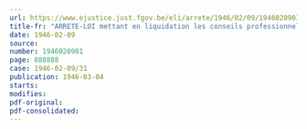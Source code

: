 ```yaml
---
url: https://www.ejustice.just.fgov.be/eli/arrete/1946/02/09/1946020901/justel
title-fr: "ARRETE-LOI mettant en liquidation les conseils professionnels, créés en exécution de l'arrêté-loi du 16 novembre 1944, portant organisation provisoire de l'économie nationale"
date: 1946-02-09
source:
number: 1946020901
page: 888888
case: 1946-02-09/31
publication: 1946-03-04
starts:
modifies:
pdf-original:
pdf-consolidated:
---
```


